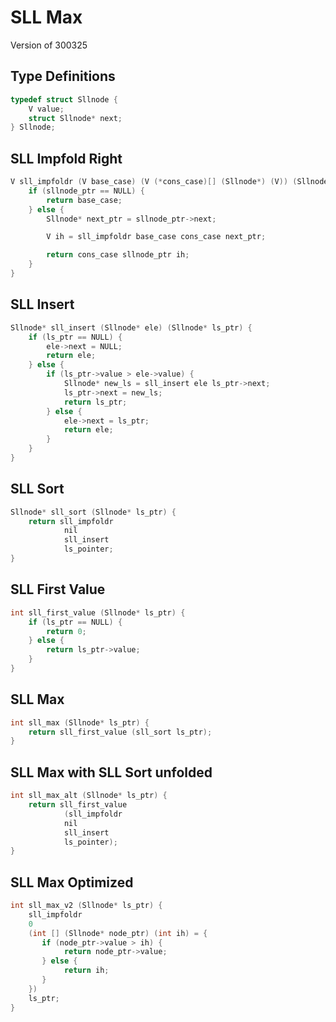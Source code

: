 # SLL Max

Version of 300325

## Type Definitions

```c
typedef struct Sllnode {
    V value;
    struct Sllnode* next;
} Sllnode;
```

## SLL Impfold Right

```c
V sll_impfoldr (V base_case) (V (*cons_case)[] (Sllnode*) (V)) (Sllnode* sllnode_ptr) {
    if (sllnode_ptr == NULL) {
        return base_case;
    } else {
        Sllnode* next_ptr = sllnode_ptr->next;

        V ih = sll_impfoldr base_case cons_case next_ptr;

        return cons_case sllnode_ptr ih;
    }
}
```

## SLL Insert

```c
Sllnode* sll_insert (Sllnode* ele) (Sllnode* ls_ptr) {
    if (ls_ptr == NULL) {
        ele->next = NULL;
        return ele;
    } else {
        if (ls_ptr->value > ele->value) {
            Sllnode* new_ls = sll_insert ele ls_ptr->next;
            ls_ptr->next = new_ls;
            return ls_ptr;
        } else {
            ele->next = ls_ptr;
            return ele;
        }
    }
}
```

## SLL Sort

```c
Sllnode* sll_sort (Sllnode* ls_ptr) {
    return sll_impfoldr
            nil
            sll_insert
            ls_pointer;
}
```

## SLL First Value

```c
int sll_first_value (Sllnode* ls_ptr) {
    if (ls_ptr == NULL) {
        return 0;
    } else {
        return ls_ptr->value;
    }
}
```

## SLL Max

```c
int sll_max (Sllnode* ls_ptr) {
    return sll_first_value (sll_sort ls_ptr);
}
```

## SLL Max with SLL Sort unfolded

```c
int sll_max_alt (Sllnode* ls_ptr) {
    return sll_first_value
            (sll_impfoldr
            nil
            sll_insert
            ls_pointer);
}
```

## SLL Max Optimized

```c
int sll_max_v2 (Sllnode* ls_ptr) {
    sll_impfoldr
    0
    (int [] (Sllnode* node_ptr) (int ih) = {
       if (node_ptr->value > ih) {
            return node_ptr->value;
       } else {
            return ih;
       }
    })
    ls_ptr;
}
```

